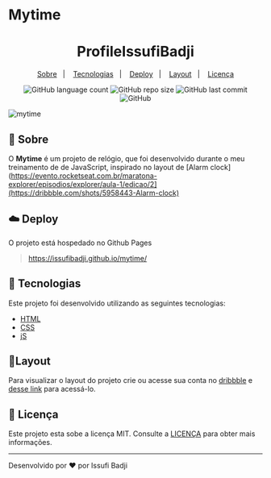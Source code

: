 # Mytime
<h1 align="center" color=" ">
   ProfileIssufiBadji
</h1>

<p align="center">
    <a href="#book-sobre">Sobre</a>&nbsp;&nbsp;&nbsp;|&nbsp;&nbsp;&nbsp;
    <a href="#rocket-tecnologias">Tecnologias</a>&nbsp;&nbsp;&nbsp;|&nbsp;&nbsp;&nbsp;
    <a href="#cloud-deploy">Deploy</a>&nbsp;&nbsp;&nbsp;|&nbsp;&nbsp;&nbsp;
    <a href="#layout">Layout</a>&nbsp;&nbsp;&nbsp;|&nbsp;&nbsp;&nbsp;
    <a href="#memo-licença">Licença</a>
</p>

<p align="center">
   
   <img alt="GitHub language count" src="https://img.shields.io/github/languages/count/issufibadji/mytime?style=flat-square">

   <img alt="GitHub repo size" src="https://img.shields.io/github/repo-size/issufibadji/mytime?style=flat-square">

   <img alt="GitHub last commit" src="https://img.shields.io/github/last-commit/issufibadji/mytime?style=flat-square">

   <img alt="GitHub" src="https://img.shields.io/github/license/issufibadji/mytime?style=flat-square">
</p>

![mytime](https://user-images.githubusercontent.com/45535344/181749015-9efd89a3-860f-49b5-ab98-d60d254de9ca.gif)

## :book: Sobre
O **Mytime**
 é um projeto de relógio, que foi desenvolvido durante o meu treinamento de de JavaScript, inspirado no layout de [Alarm clock](https://evento.rocketseat.com.br/maratona-explorer/episodios/explorer/aula-1/edicao/2](https://dribbble.com/shots/5958443-Alarm-clock)

## :cloud: Deploy
O projeto está hospedado no Github Pages
>https://issufibadji.github.io/mytime/

## :rocket: Tecnologias
Este projeto foi desenvolvido utilizando as seguintes tecnologias:

- [HTML]()
- [CSS]()
- [jS]()


## 🔖Layout
Para visualizar o layout do projeto crie ou acesse sua conta no [dribbble](dribbble.com) e [desse link](https://dribbble.com/shots/5958443-Alarm-clock) para acessá-lo.

## :memo: Licença
Este projeto esta sobe a licença MIT. Consulte a [LICENÇA](https://github.com/issufibadji/mytime/blob/master/LINCENSE) para obter mais informações.

---

Desenvolvido por :heart: por Issufi Badji









